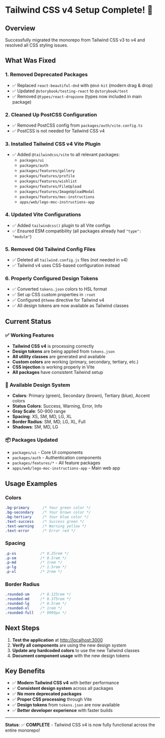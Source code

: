 # Tailwind CSS v4 Setup Complete! 🎉

## Overview
Successfully migrated the monorepo from Tailwind CSS v3 to v4 and resolved all CSS styling issues.

## What Was Fixed

### 1. **Removed Deprecated Packages**
- ✅ Replaced `react-beautiful-dnd` with `@dnd-kit` (modern drag & drop)
- ✅ Updated `@storybook/testing-react` to `@storybook/test`
- ✅ Removed `@types/react-dropzone` (types now included in main package)

### 2. **Cleaned Up PostCSS Configuration**
- ✅ Removed PostCSS config from `packages/auth/vite.config.ts`
- ✅ PostCSS is not needed for Tailwind CSS v4

### 3. **Installed Tailwind CSS v4 Vite Plugin**
- ✅ Added `@tailwindcss/vite` to all relevant packages:
  - `packages/ui`
  - `packages/auth`
  - `packages/features/gallery`
  - `packages/features/profile`
  - `packages/features/wishlist`
  - `packages/features/FileUpload`
  - `packages/features/ImageUploadModal`
  - `packages/features/moc-instructions`
  - `apps/web/lego-moc-instructions-app`

### 4. **Updated Vite Configurations**
- ✅ Added `tailwindcss()` plugin to all Vite configs
- ✅ Ensured ESM compatibility (all packages already had `"type": "module"`)

### 5. **Removed Old Tailwind Config Files**
- ✅ Deleted all `tailwind.config.js` files (not needed in v4)
- ✅ Tailwind v4 uses CSS-based configuration instead

### 6. **Properly Configured Design Tokens**
- ✅ Converted `tokens.json` colors to HSL format
- ✅ Set up CSS custom properties in `:root`
- ✅ Configured `@theme` directive for Tailwind v4
- ✅ All design tokens are now available as Tailwind classes

## Current Status

### ✅ **Working Features**
- **Tailwind CSS v4** is processing correctly
- **Design tokens** are being applied from `tokens.json`
- **All utility classes** are generated and available
- **Custom colors** are working (primary, secondary, tertiary, etc.)
- **CSS injection** is working properly in Vite
- **All packages** have consistent Tailwind setup

### 🎨 **Available Design System**
- **Colors**: Primary (green), Secondary (brown), Tertiary (blue), Accent colors
- **Status Colors**: Success, Warning, Error, Info
- **Gray Scale**: 50-900 range
- **Spacing**: XS, SM, MD, LG, XL
- **Border Radius**: SM, MD, LG, XL, Full
- **Shadows**: SM, MD, LG

### 📦 **Packages Updated**
- `packages/ui` - Core UI components
- `packages/auth` - Authentication components
- `packages/features/*` - All feature packages
- `apps/web/lego-moc-instructions-app` - Main web app

## Usage Examples

### Colors
```css
.bg-primary      /* Your green color */
.bg-secondary    /* Your brown color */
.bg-tertiary     /* Your blue color */
.text-success    /* Success green */
.text-warning    /* Warning yellow */
.text-error      /* Error red */
```

### Spacing
```css
.p-xs           /* 0.25rem */
.p-sm           /* 0.5rem */
.p-md           /* 1rem */
.p-lg           /* 1.5rem */
.p-xl           /* 2rem */
```

### Border Radius
```css
.rounded-sm     /* 0.125rem */
.rounded-md     /* 0.375rem */
.rounded-lg     /* 0.5rem */
.rounded-xl     /* 1rem */
.rounded-full   /* 9999px */
```

## Next Steps

1. **Test the application** at [http://localhost:3000](http://localhost:3000)
2. **Verify all components** are using the new design system
3. **Update any hardcoded colors** to use the new Tailwind classes
4. **Document component usage** with the new design tokens

## Key Benefits

- ✅ **Modern Tailwind CSS v4** with better performance
- ✅ **Consistent design system** across all packages
- ✅ **No more deprecated packages**
- ✅ **Proper CSS processing** through Vite
- ✅ **Design tokens** from `tokens.json` are now available
- ✅ **Better developer experience** with faster builds

---

**Status**: ✅ **COMPLETE** - Tailwind CSS v4 is now fully functional across the entire monorepo! 